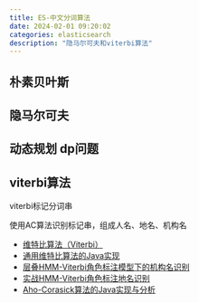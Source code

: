 ```yaml
---
title: ES-中文分词算法
date: 2024-02-01 09:20:02
categories: elasticsearch
description: "隐马尔可夫和viterbi算法"
---
```


## 朴素贝叶斯

## 隐马尔可夫

## 动态规划 dp问题

## viterbi算法

viterbi标记分词串

使用AC算法识别标记串，组成人名、地名、机构名


- [维特比算法（Viterbi）](https://www.cnblogs.com/Renyi-Fan/p/7865985.html)
- [通用维特比算法的Java实现](https://www.hankcs.com/nlp/general-java-implementation-of-the-viterbi-algorithm.html#google_vignette)
- [层叠HMM-Viterbi角色标注模型下的机构名识别](https://www.hankcs.com/nlp/ner/place-name-recognition-model-of-the-stacked-hmm-viterbi-role-labeling.html#google_vignette)
- [实战HMM-Viterbi角色标注地名识别](https://www.hankcs.com/nlp/ner/place-names-to-identify-actual-hmm-viterbi-role-labeling.html)
- [Aho-Corasick算法的Java实现与分析](https://www.hankcs.com/program/algorithm/implementation-and-analysis-of-aho-corasick-algorithm-in-java.html#google_vignette)

